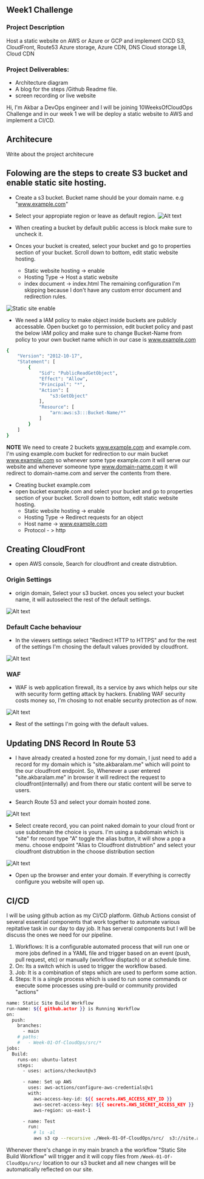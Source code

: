 ## Week1 Challenge

### Project Description
Host a static website on AWS or Azure or GCP and implement CICD S3, CloudFront, Route53 Azure storage, Azure CDN, DNS Cloud storage LB, Cloud CDN


### Project Deliverables:
* Architecture diagram
* A blog for the steps /Github Readme file.
* screen recording or live website


Hi, I'm Akbar a DevOps engineer and I will be joining 10WeeksOfCloudOps Challenge and in our week 1 we will be deploy a static website to AWS and implement a CI/CD.


## Architecure 
Write about the project architecure


## Folowing are the steps to create S3 bucket and enable static site hosting.

* Create a s3 bucket. Bucket name should be your domain name. e.g "www.example.com"
* Select your appropiate region or leave as default region.
![Alt text](image.png)

* When creating a bucket by default public access is block make sure to uncheck it.

* Onces your bucket is created, select your bucket and go to properties section of your bucket. Scroll down to bottom, edit static website hosting.
  * Static website hosting -> enable
  * Hosting Type -> Host a static website
  * index document -> index.html
The remaining configuration I'm skipping because I don't have any custom error document and redirection rules.

![Static site enable](./misc/static/enable-static-hosting.png)

* We need a IAM policy to make object inside buckets are publicly accessable. Open bucket go to permission, edit bucket policy and past the below IAM policy and make sure to change Bucket-Name from policy to your own bucket name which in our case is www.example.com 

```bash
{
    "Version": "2012-10-17",
    "Statement": [
        {
            "Sid": "PublicReadGetObject",
            "Effect": "Allow",
            "Principal": "*",
            "Action": [
                "s3:GetObject"
            ],
            "Resource": [
                "arn:aws:s3:::Bucket-Name/*"
            ]
        }
    ]
}
```

**NOTE** We need to create 2 buckets www.example.com and example.com. I'm using example.com bucket for redirection to our main bucket www.example.com so whenever some type example.com it will serve our website and whenever someone type www.domain-name.com it will redirect to domain-name.com and server the contents from there.

* Creating bucket example.com 
* open bucket example.com and select your bucket and go to properties section of your bucket. Scroll down to bottom, edit static website hosting.
  * Static website hosting -> enable
  * Hosting Type -> Redirect requests for an object
  * Host name -> www.example.com
  * Protocol - > http


## Creating CloudFront

* open AWS console, Search for cloudfront and create distrubtion.

### Origin Settings

* origin domain, Select your s3 bucket. onces you select your bucket name, it will autoselect the rest of the default settings. 

![Alt text](./misc/static/create-distrubtion.png)

### Default Cache behaviour

* In the viewers settings select "Redirect HTTP to HTTPS" and for the rest of the settings I'm chosing the default values provided by cloudfront.

![Alt text](./misc/static/default-cache-behavior.png)


### WAF

* WAF is web application firewall, its a service by aws which helps our site with security form getting attack by hackers. Enabling WAF security costs money so, I'm chosing to not enable security protection as of now.

![Alt text](./misc/static/waf.png)


* Rest of the settings I'm going with the default values.


## Updating DNS Record In Route 53

* I have already created a hosted zone for my domain, I just need to add a record for my domain which is "site.akbaralam.me" which will point to the our cloudfront endpoint. So, Whenever a user entered "site.akbaralam.me" in browser it will redirect the request to cloudfront(internally) and from there our static content will be serve to users.

* Search Route 53 and select your domain hosted zone.

![Alt text](./misc/static/hosted-zone.png)

* Select create record, you can point naked domain to your cloud front or use subdomain the choice is yours. I'm using a subdomain which is "site" for record type "A" toggle the alias button, it will show a pop a menu. choose endpoint "Alias to Cloudfront distrubtion" and select your cloudfront distrubtion in the choose distribution section

![Alt text](./misc/static/endpoint.png)

* Open up the browser and enter your domain. If everything is correctly configure you website will open up.


## CI/CD

I will be using github action as my CI/CD platform. Github Actions consist of several essential components that work together to automate various repitative task in our day to day job. It has serveral components but I will be discuss the ones we need for our pipeline.

1. Workflows: It is a configurable automated process that will run one or more jobs defined in a YAML file and trigger based on an event (push, pull request, etc) or manually (workflow disptach) or at schedule time.
2. On: Its a switch which is used to trigger the workflow based.
3. Job: It is a combination of steps which are used to perform some action. 
4. Steps: It is a single process which is used to run some commands or execute some processes using pre-build or community provided "actions"


```bash
name: Static Site Build Workflow
run-name: ${{ github.actor }} is Running Workflow
on: 
  push:
    branches:
      - main
    # paths:
    #   - Week-01-Of-CloudOps/src/*
jobs:
  Build:
    runs-on: ubuntu-latest
    steps:
      - uses: actions/checkout@v3

      - name: Set up AWS
        uses: aws-actions/configure-aws-credentials@v1
        with:
          aws-access-key-id: ${{ secrets.AWS_ACCESS_KEY_ID }}
          aws-secret-access-key: ${{ secrets.AWS_SECRET_ACCESS_KEY }}
          aws-region: us-east-1

      - name: Test
        run: 
          # ls -al
          aws s3 cp --recursive ./Week-01-Of-CloudOps/src/  s3://site.akbaralam.me/
```


Whenever there's change in my main branch a the workflow "Static Site Build Workflow" will trigger and it will copy files from `/Week-01-Of-CloudOps/src/` location to our s3 bucket and all new changes will be automatically reflected on our site. 